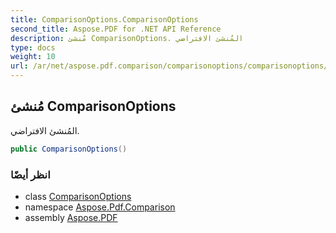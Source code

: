 ```yaml
---
title: ComparisonOptions.ComparisonOptions
second_title: Aspose.PDF for .NET API Reference
description: مُنشئ ComparisonOptions. المُنشئ الافتراضي
type: docs
weight: 10
url: /ar/net/aspose.pdf.comparison/comparisonoptions/comparisonoptions/
---
```

## مُنشئ ComparisonOptions

المُنشئ الافتراضي.

```csharp
public ComparisonOptions()
```

### انظر أيضًا

* class [ComparisonOptions](../)
* namespace [Aspose.Pdf.Comparison](../../../aspose.pdf.comparison/)
* assembly [Aspose.PDF](../../../)